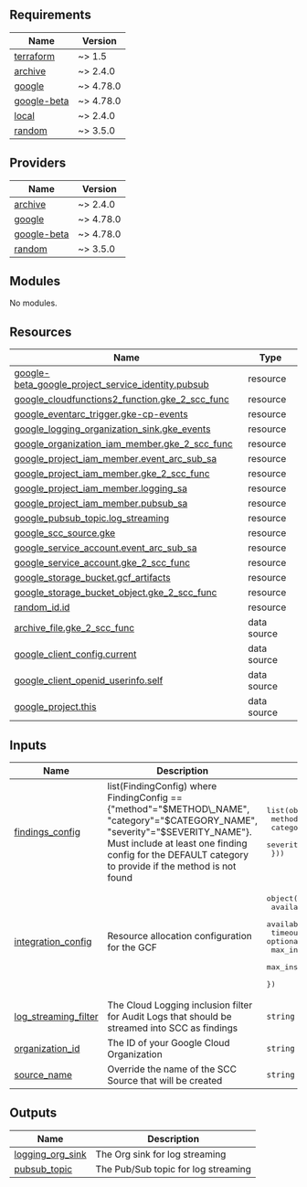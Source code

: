 ## Requirements

| Name | Version |
|------|---------|
| <a name="requirement_terraform"></a> [terraform](#requirement\_terraform) | ~> 1.5 |
| <a name="requirement_archive"></a> [archive](#requirement\_archive) | ~> 2.4.0 |
| <a name="requirement_google"></a> [google](#requirement\_google) | ~> 4.78.0 |
| <a name="requirement_google-beta"></a> [google-beta](#requirement\_google-beta) | ~> 4.78.0 |
| <a name="requirement_local"></a> [local](#requirement\_local) | ~> 2.4.0 |
| <a name="requirement_random"></a> [random](#requirement\_random) | ~> 3.5.0 |

## Providers

| Name | Version |
|------|---------|
| <a name="provider_archive"></a> [archive](#provider\_archive) | ~> 2.4.0 |
| <a name="provider_google"></a> [google](#provider\_google) | ~> 4.78.0 |
| <a name="provider_google-beta"></a> [google-beta](#provider\_google-beta) | ~> 4.78.0 |
| <a name="provider_random"></a> [random](#provider\_random) | ~> 3.5.0 |

## Modules

No modules.

## Resources

| Name | Type |
|------|------|
| [google-beta_google_project_service_identity.pubsub](https://registry.terraform.io/providers/hashicorp/google-beta/latest/docs/resources/google_project_service_identity) | resource |
| [google_cloudfunctions2_function.gke_2_scc_func](https://registry.terraform.io/providers/hashicorp/google/latest/docs/resources/cloudfunctions2_function) | resource |
| [google_eventarc_trigger.gke-cp-events](https://registry.terraform.io/providers/hashicorp/google/latest/docs/resources/eventarc_trigger) | resource |
| [google_logging_organization_sink.gke_events](https://registry.terraform.io/providers/hashicorp/google/latest/docs/resources/logging_organization_sink) | resource |
| [google_organization_iam_member.gke_2_scc_func](https://registry.terraform.io/providers/hashicorp/google/latest/docs/resources/organization_iam_member) | resource |
| [google_project_iam_member.event_arc_sub_sa](https://registry.terraform.io/providers/hashicorp/google/latest/docs/resources/project_iam_member) | resource |
| [google_project_iam_member.gke_2_scc_func](https://registry.terraform.io/providers/hashicorp/google/latest/docs/resources/project_iam_member) | resource |
| [google_project_iam_member.logging_sa](https://registry.terraform.io/providers/hashicorp/google/latest/docs/resources/project_iam_member) | resource |
| [google_project_iam_member.pubsub_sa](https://registry.terraform.io/providers/hashicorp/google/latest/docs/resources/project_iam_member) | resource |
| [google_pubsub_topic.log_streaming](https://registry.terraform.io/providers/hashicorp/google/latest/docs/resources/pubsub_topic) | resource |
| [google_scc_source.gke](https://registry.terraform.io/providers/hashicorp/google/latest/docs/resources/scc_source) | resource |
| [google_service_account.event_arc_sub_sa](https://registry.terraform.io/providers/hashicorp/google/latest/docs/resources/service_account) | resource |
| [google_service_account.gke_2_scc_func](https://registry.terraform.io/providers/hashicorp/google/latest/docs/resources/service_account) | resource |
| [google_storage_bucket.gcf_artifacts](https://registry.terraform.io/providers/hashicorp/google/latest/docs/resources/storage_bucket) | resource |
| [google_storage_bucket_object.gke_2_scc_func](https://registry.terraform.io/providers/hashicorp/google/latest/docs/resources/storage_bucket_object) | resource |
| [random_id.id](https://registry.terraform.io/providers/hashicorp/random/latest/docs/resources/id) | resource |
| [archive_file.gke_2_scc_func](https://registry.terraform.io/providers/hashicorp/archive/latest/docs/data-sources/file) | data source |
| [google_client_config.current](https://registry.terraform.io/providers/hashicorp/google/latest/docs/data-sources/client_config) | data source |
| [google_client_openid_userinfo.self](https://registry.terraform.io/providers/hashicorp/google/latest/docs/data-sources/client_openid_userinfo) | data source |
| [google_project.this](https://registry.terraform.io/providers/hashicorp/google/latest/docs/data-sources/project) | data source |

## Inputs

| Name | Description | Type | Default | Required |
|------|-------------|------|---------|:--------:|
| <a name="input_findings_config"></a> [findings\_config](#input\_findings\_config) | list(FindingConfig) where FindingConfig == {"method"="$METHOD\_NAME", "category"="$CATEGORY\_NAME", "severity"="$SEVERITY\_NAME"}. Must include at least one finding config for the DEFAULT category to provide if the method is not found | <pre>list(object({<br>    method   = string<br>    category = string<br>    severity = optional(string, "")<br>  }))</pre> | <pre>[<br>  {<br>    "category": "NO_CATEGORY_SPECIFIED",<br>    "method": "DEFAULT"<br>  }<br>]</pre> | no |
| <a name="input_integration_config"></a> [integration\_config](#input\_integration\_config) | Resource allocation configuration for the GCF | <pre>object({<br>    available_memory                 = optional(string, "128Mi")<br>    available_cpu                    = optional(string, "1")<br>    timeout_seconds                  = optional(number, 10)<br>    max_instance_count               = optional(number, 1)<br>    max_instance_request_concurrency = optional(number, 100)<br>  })</pre> | n/a | yes |
| <a name="input_log_streaming_filter"></a> [log\_streaming\_filter](#input\_log\_streaming\_filter) | The Cloud Logging inclusion filter for Audit Logs that should be streamed into SCC as findings | `string` | n/a | yes |
| <a name="input_organization_id"></a> [organization\_id](#input\_organization\_id) | The ID of your Google Cloud Organization | `string` | n/a | yes |
| <a name="input_source_name"></a> [source\_name](#input\_source\_name) | Override the name of the SCC Source that will be created | `string` | `"gke2scc"` | no |

## Outputs

| Name | Description |
|------|-------------|
| <a name="output_logging_org_sink"></a> [logging\_org\_sink](#output\_logging\_org\_sink) | The Org sink for log streaming |
| <a name="output_pubsub_topic"></a> [pubsub\_topic](#output\_pubsub\_topic) | The Pub/Sub topic for log streaming |
